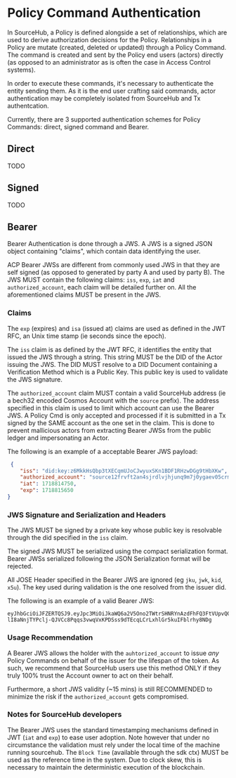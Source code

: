 # Policy Command Authentication

In SourceHub, a Policy is defined alongside a set of relationships, which are used to derive authorization decisions for the Policy.
Relationships in a Policy are mutate (created, deleted or updated) through a Policy Command.
The command is created and sent by the Policy end users (actors) directly (as opposed to an administrator as is often the case in Access Control systems).
 
In order to execute these commands, it's necessary to authenticate the entity sending them.
As it is the end user crafting said commands, actor authentication may be completely isolated from SourceHub and Tx authentcation. 

Currently, there are 3 supported authentication schemes for Policy Commands: direct, signed command and Bearer.

## Direct
TODO

## Signed
TODO

## Bearer

Bearer Authentication is done through a JWS.
A JWS is a signed JSON object containing "claims", which contain data identifying the user.

ACP Bearer JWSs are different from commonly used JWS in that they are self signed (as opposed to generated by party A and used by party B).
The JWS MUST contain the following claims: `iss`, `exp`, `iat` and `authorized_account`, each claim will be detailed further on.
All the aforementioned claims MUST be present in the JWS.

### Claims

The `exp` (expires) and `isa` (issued at) claims are used as defined in the JWT RFC, an Unix time stamp (ie seconds since the epoch).

The `iss` claim is as defined by the JWT RFC, it identifies the entity that issued the JWS through a string.
This string MUST be the DID of the Actor issuing the JWS.
The DID MUST resolve to a DID Document containing a Verification Method which is a Public Key.
This public key is used to validate the JWS signature.

The `authorized_account` claim MUST contain a valid SourceHub address (ie a bech32 encoded Cosmos Account with the `source` prefix).
The address specified in this claim is used to limit which account can use the Bearer JWS.
A Policy Cmd is only accepted and processed if it is submitted in a Tx signed by the SAME account as the one set in the claim.
This is done to prevent mallicious actors from extracting Bearer JWSs from the public ledger and impersonating an Actor.

The following is an example of a acceptable Bearer JWS payload:
```json
 {
    "iss": "did:key:z6MkkHsQbp3tXECqmUJoCJwyuxSKn1BDF1RHzwDGg9tHbXKw",
    "authorized_account": "source12frvft2an4sjrdlvjhjunq9m7j0ygaev05crmh",
    "iat": 1718814750,
    "exp": 1718815650
}
```

### JWS Signature and Serialization and Headers

The JWS MUST be signed by a private key whose public key is resolvable through the did specified in the `iss` claim.

The signed JWS MUST be serialized using the compact serialization format.
Bearer JWSs serialized following the JSON Serialization format will be rejected.

All JOSE Header specified in the Bearer JWS are ignored (eg `jku`, `jwk`, `kid`, `x5u`).
The key used during validation is the one resolved from the issuer did.

The following is an example of a valid Bearer JWS:

```
eyJhbGciOiJFZERTQSJ9.eyJpc3MiOiJkaWQ6a2V5Ono2TWtrSHNRYnAzdFhFQ3FtVUpvQ0p3eXV4U0tuMUJERjFSSHp3REdnOXRIYlhLdyIsImF1dGhvcml6ZWRfYWNjb3VudCI6InNvdXJjZTEyZnJ2ZnQyYW40c2pyZGx2amhqdW5xOW03ajB5Z2FldjA1Y3JtaCIsImlhdCI6MTcxODgxNDc1MCwiZXhwIjoxNzE4ODE1NjUwfQ.ZW0CLlDU2431FQrqNXxX-lI8aNnjTYPclj-QJVCc8Pqqs3vwqVxKPDSss9dTEcqLCrLxhlGr5kuIFblrhy8NDg
```

### Usage Recommendation

A Bearer JWS allows the holder with the `auhtorized_account` to issue *any* Policy Commands on behalf of the issuer for the lifespan of the token.
As such, we recommend that SourceHub users use this method ONLY if they truly 100% trust the Account owner to act on their behalf.

Furthermore, a short JWS validity (~15 mins) is still RECOMMENDED to minimize the risk if the `authorized_account` gets compromised.

### Notes for SourceHub developers

The Bearer JWS uses the standard timestamping mechanisms defined in JWT (`iat` and `exp`) to ease user adoption.
Note however that under no circumstance the validation must rely under the local time of the machine running sourcehub.
The `Block Time` (available through the sdk ctx) MUST be used as the reference time in the system.
Due to clock skew, this is necessary to maintain the deterministic execution of the blockchain.
